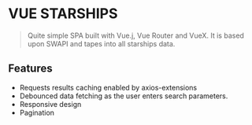 # VUE STARSHIPS
> Quite simple SPA built with Vue.j, Vue Router and VueX. It is based upon SWAPI and tapes into all starships data.

## Features
* Requests results caching enabled by axios-extensions
* Debounced data fetching as the user enters search parameters.
* Responsive design
* Pagination
